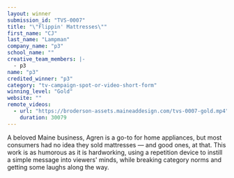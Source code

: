 ```yaml
---
layout: winner
submission_id: "TVS-0007"
title: "\"Flippin' Mattresses\""
first_name: "CJ"
last_name: "Lampman"
company_name: "p3"
school_name: ""
creative_team_members: |-
  - p3
name: "p3"
credited_winner: "p3"
category: "tv-campaign-spot-or-video-short-form"
winning_level: "Gold"
website: ""
remote_videos:
  - url: "https://broderson-assets.maineaddesign.com/tvs-0007-gold.mp4"
    duration: 30079
---
```


A beloved Maine business, Agren is a go-to for home appliances, but most consumers had no idea they sold mattresses — and good ones, at that. This work is as humorous as it is hardworking, using a repetition device to instill a simple message into viewers' minds, while breaking category norms and getting some laughs along the way.
